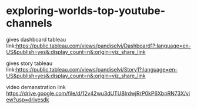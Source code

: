 # exploring-worlds-top-youtube-channels



gives dashboard tableau link;https://public.tableau.com/views/pandiselvi/Dashboard1?:language=en-US&publish=yes&:display_count=n&:origin=viz_share_link


gives story tableau link;https://public.tableau.com/views/pandiselvi/Story1?:language=en-US&publish=yes&:display_count=n&:origin=viz_share_link

video demanstration link https://drive.google.com/file/d/12v42wu3dUTUBlrdwjRrP0kP6XbpRN73X/view?usp=drivesdk
